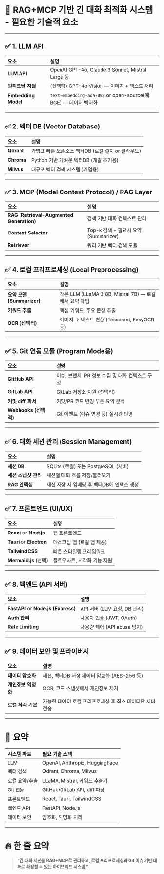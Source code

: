 
# 🧠 RAG+MCP 기반 긴 대화 최적화 시스템 - 필요한 기술적 요소

---

## ✅ 1. LLM API
| 요소                  | 설명 |
|:-----------------------|:----|
| **LLM API**             | OpenAI GPT-4o, Claude 3 Sonnet, Mistral Large 등 |
| **멀티모달 지원**        | (선택적) GPT-4o Vision — 이미지 + 텍스트 처리 |
| **Embedding Model**     | `text-embedding-ada-002` or open-source(예: BGE) — 데이터 벡터화 |

---

## ✅ 2. 벡터 DB (Vector Database)
| 요소          | 설명 |
|:--------------|:----|
| **Qdrant**     | 가볍고 빠른 오픈소스 벡터DB (로컬 설치 or 클라우드) |
| **Chroma**     | Python 기반 가벼운 벡터DB (개발 초기용) |
| **Milvus**     | 대규모 벡터 검색 시스템 (기업용) |

---

## ✅ 3. MCP (Model Context Protocol) / RAG Layer
| 요소                       | 설명 |
|:----------------------------|:----|
| **RAG (Retrieval-Augmented Generation)** | 검색 기반 대화 컨텍스트 관리 |
| **Context Selector**        | Top-k 검색 + 필요시 요약(Summarizer) |
| **Retriever**               | 쿼리 기반 벡터 검색 모듈 |

---

## ✅ 4. 로컬 프리프로세싱 (Local Preprocessing)
| 요소                   | 설명 |
|:------------------------|:----|
| **요약 모델 (Summarizer)** | 작은 LLM (LLaMA 3 8B, Mistral 7B) — 로컬에서 요약 작업 |
| **키워드 추출**            | 핵심 키워드, 주요 문장 추출 |
| **OCR (선택적)**           | 이미지 → 텍스트 변환 (Tesseract, EasyOCR 등) |

---

## ✅ 5. Git 연동 모듈 (Program Mode용)
| 요소           | 설명 |
|:---------------|:----|
| **GitHub API** | 이슈, 브랜치, PR 정보 수집 및 대화 컨텍스트 구성 |
| **GitLab API** | GitLab 저장소 지원 (선택적) |
| **커밋 diff 파서** | 커밋/PR 코드 변경 부분 요약 분석 |
| **Webhooks (선택적)** | Git 이벤트 (이슈 변경 등) 실시간 반영 |

---

## ✅ 6. 대화 세션 관리 (Session Management)
| 요소                  | 설명 |
|:-----------------------|:----|
| **세션 DB**             | SQLite (로컬) 또는 PostgreSQL (서버) |
| **세션 스냅샷 관리**      | 세션별 대화 흐름 저장/불러오기 |
| **RAG 인덱싱**           | 세션 저장 시 임베딩 후 벡터DB에 인덱스 생성 |

---

## ✅ 7. 프론트엔드 (UI/UX)
| 요소           | 설명 |
|:---------------|:----|
| **React** or **Next.js** | 웹 프론트엔드 |
| **Tauri** or **Electron** | 데스크탑 앱 (로컬 앱 제공) |
| **TailwindCSS** | 빠른 스타일링 프레임워크 |
| **Mermaid.js** (선택) | 플로우차트, 시각화 기능 지원 |

---

## ✅ 8. 백엔드 (API 서버)
| 요소           | 설명 |
|:---------------|:----|
| **FastAPI** or **Node.js (Express)** | API 서버 (LLM 요청, DB 관리) |
| **Auth 관리**    | 사용자 인증 (JWT, OAuth) |
| **Rate Limiting** | 사용량 제어 (API abuse 방지) |

---

## ✅ 9. 데이터 보안 및 프라이버시
| 요소               | 설명 |
|:--------------------|:----|
| **데이터 암호화**      | 세션, 벡터DB 저장 데이터 암호화 (AES-256 등) |
| **개인정보 익명화**     | OCR, 코드 스냅샷에서 개인정보 제거 |
| **로컬 처리 기본**      | 가능한 데이터 로컬 프리프로세싱 후 최소 데이터만 서버 전송 |

---

# 🚀 요약
| 시스템 파트            | 필요 기술 스택 |
|:------------------------|:--------------|
| LLM                     | OpenAI, Anthropic, HuggingFace |
| 벡터 검색                | Qdrant, Chroma, Milvus |
| 로컬 요약/추출            | LLaMA, Mistral, 키워드 추출기 |
| Git 연동                 | GitHub/GitLab API, diff 파싱 |
| 프론트엔드               | React, Tauri, TailwindCSS |
| 백엔드 API               | FastAPI, Node.js |
| 데이터 보안               | 암호화, 익명화 처리 |

---

# 🔥 한 줄 요약
> **"긴 대화 세션을 RAG+MCP로 관리하고, 로컬 프리프로세싱과 Git 이슈 기반 대화로 확장할 수 있는 하이브리드 시스템."**
